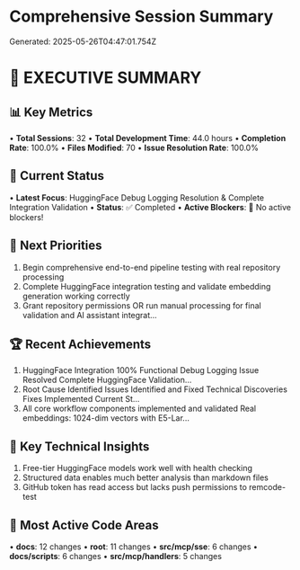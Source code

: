 # Comprehensive Session Summary

Generated: 2025-05-26T04:47:01.754Z

# 🎯 EXECUTIVE SUMMARY

## 📊 Key Metrics
• **Total Sessions**: 32
• **Total Development Time**: 44.0 hours
• **Completion Rate**: 100.0%
• **Files Modified**: 70
• **Issue Resolution Rate**: 100.0%

## 🚀 Current Status
• **Latest Focus**: HuggingFace Debug Logging Resolution & Complete Integration Validation
• **Status**: ✅ Completed
• **Active Blockers**: 🎉 No active blockers!

## 🎯 Next Priorities
1. Begin comprehensive end-to-end pipeline testing with real repository processing
2. Complete HuggingFace integration testing and validate embedding generation working correctly
3. Grant repository permissions OR run manual processing for final validation and AI assistant integrat...

## 🏆 Recent Achievements
1. HuggingFace Integration 100% Functional Debug Logging Issue Resolved Complete HuggingFace Validation...
2. Root Cause Identified Issues Identified and Fixed Technical Discoveries Fixes Implemented Current St...
3. All core workflow components implemented and validated Real embeddings: 1024-dim vectors with E5-Lar...

## 🧠 Key Technical Insights
1. Free-tier HuggingFace models work well with health checking
2. Structured data enables much better analysis than markdown files
3. GitHub token has read access but lacks push permissions to remcode-test

## 📁 Most Active Code Areas
• **docs**: 12 changes
• **root**: 11 changes
• **src/mcp/sse**: 6 changes
• **docs/scripts**: 6 changes
• **src/mcp/handlers**: 5 changes
